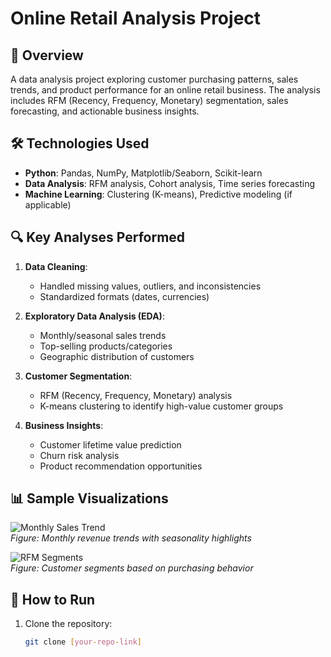 # Online Retail Analysis Project

## 📌 Overview
A data analysis project exploring customer purchasing patterns, sales trends, and product performance for an online retail business. The analysis includes RFM (Recency, Frequency, Monetary) segmentation, sales forecasting, and actionable business insights.

## 🛠️ Technologies Used
- **Python**: Pandas, NumPy, Matplotlib/Seaborn, Scikit-learn
- **Data Analysis**: RFM analysis, Cohort analysis, Time series forecasting
- **Machine Learning**: Clustering (K-means), Predictive modeling (if applicable)


## 🔍 Key Analyses Performed
1. **Data Cleaning**:
   - Handled missing values, outliers, and inconsistencies
   - Standardized formats (dates, currencies)

2. **Exploratory Data Analysis (EDA)**:
   - Monthly/seasonal sales trends
   - Top-selling products/categories
   - Geographic distribution of customers

3. **Customer Segmentation**:
   - RFM (Recency, Frequency, Monetary) analysis
   - K-means clustering to identify high-value customer groups

4. **Business Insights**:
   - Customer lifetime value prediction
   - Churn risk analysis
   - Product recommendation opportunities

## 📊 Sample Visualizations
![Monthly Sales Trend](reports/figures/sales_trend.png)  
*Figure: Monthly revenue trends with seasonality highlights*

![RFM Segments](reports/figures/rfm_segments.png)  
*Figure: Customer segments based on purchasing behavior*

## 🚀 How to Run
1. Clone the repository:
   ```bash
   git clone [your-repo-link]
